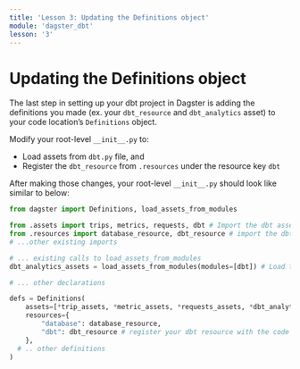 ```yaml
---
title: 'Lesson 3: Updating the Definitions object'
module: 'dagster_dbt'
lesson: '3'
---
```


# Updating the Definitions object

The last step in setting up your dbt project in Dagster is adding the definitions you made (ex. your `dbt_resource` and `dbt_analytics` asset) to your code location’s `Definitions` object.

Modify your root-level `__init__.py` to:

- Load assets from `dbt.py` file, and
- Register the `dbt_resource` from `.resources` under the resource key `dbt`

After making those changes, your root-level `__init__.py` should look like similar to below:

```python
from dagster import Definitions, load_assets_from_modules

from .assets import trips, metrics, requests, dbt # Import the dbt assets
from .resources import database_resource, dbt_resource # import the dbt resource
# ...other existing imports

# ... existing calls to load_assets_from_modules
dbt_analytics_assets = load_assets_from_modules(modules=[dbt]) # Load the assets from the file

# ... other declarations

defs = Definitions(
    assets=[*trip_assets, *metric_assets, *requests_assets, *dbt_analytics_assets], # Add the dbt assets to your code location
    resources={
        "database": database_resource,
        "dbt": dbt_resource # register your dbt resource with the code location
    },
  # .. other definitions
)
```